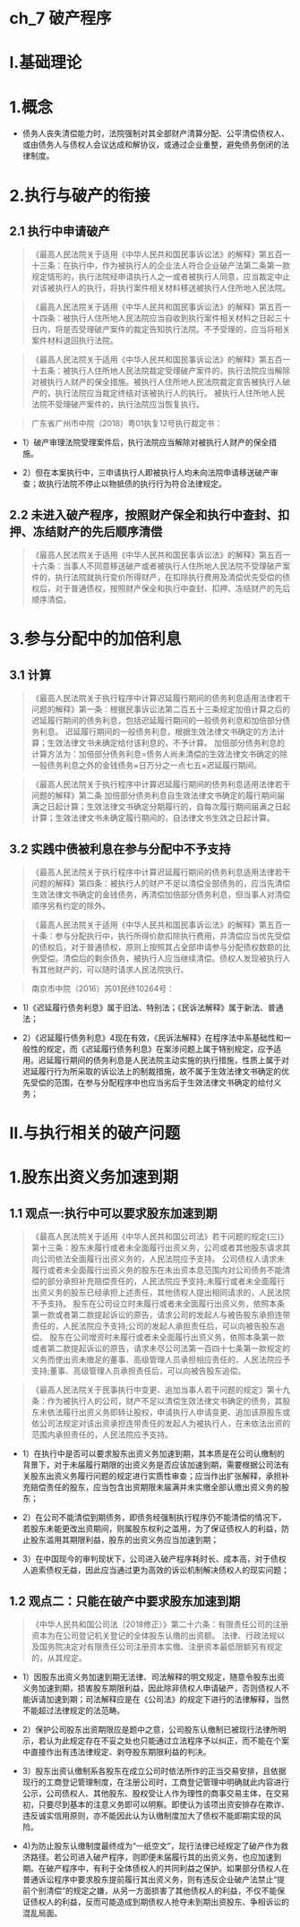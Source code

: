 # ch_7 破产程序
# I.基础理论
# 1.概念
- 债务人丧失清偿能力时，法院强制对其全部财产清算分配、公平清偿债权人、或由债务人与债权人会议达成和解协议，或通过企业重整，避免债务倒闭的法律制度。

# 2.执行与破产的衔接
## 2.1 执行中申请破产
> 《最高人民法院关于适用《中华人民共和国民事诉讼法》的解释》第五百一十三条：在执行中，作为被执行人的企业法人符合企业破产法第二条第一款规定情形的，执行法院经申请执行人之一或者被执行人同意，应当裁定中止对该被执行人的执行，将执行案件相关材料移送被执行人住所地人民法院。 

> 《最高人民法院关于适用《中华人民共和国民事诉讼法》的解释》第五百一十四条：被执行人住所地人民法院应当自收到执行案件相关材料之日起三十日内，将是否受理破产案件的裁定告知执行法院。不予受理的，应当将相关案件材料退回执行法院。 

> 《最高人民法院关于适用《中华人民共和国民事诉讼法》的解释》第五百一十五条：被执行人住所地人民法院裁定受理破产案件的，执行法院应当解除对被执行人财产的保全措施。被执行人住所地人民法院裁定宣告被执行人破产的，执行法院应当裁定终结对该被执行人的执行。 
被执行人住所地人民法院不受理破产案件的，执行法院应当恢复执行。 

> 广东省广州市中院（2018）粤01执复12号执行裁定书：

- 1）破产审理法院受理案件后，执行法院应当解除对被执行人财产的保全措施。

- 2）但在本案执行中，三申请执行人即被执行人均未向法院申请移送破产审查；故执行法院不停止以物抵债的执行行为符合法律规定。

## 2.2 未进入破产程序，按照财产保全和执行中查封、扣押、冻结财产的先后顺序清偿
> 《最高人民法院关于适用《中华人民共和国民事诉讼法》的解释》第五百一十六条：当事人不同意移送破产或者被执行人住所地人民法院不受理破产案件的，执行法院就执行变价所得财产，在扣除执行费用及清偿优先受偿的债权后，对于普通债权，按照财产保全和执行中查封、扣押、冻结财产的先后顺序清偿。

# 3.参与分配中的加倍利息
## 3.1 计算
> 《最高人民法院关于执行程序中计算迟延履行期间的债务利息适用法律若干问题的解释》第一条：根据民事诉讼法第二百五十三条规定加倍计算之后的迟延履行期间的债务利息，包括迟延履行期间的一般债务利息和加倍部分债务利息。
迟延履行期间的一般债务利息，根据生效法律文书确定的方法计算；生效法律文书未确定给付该利息的，不予计算。
加倍部分债务利息的计算方法为：加倍部分债务利息=债务人尚未清偿的生效法律文书确定的除一般债务利息之外的金钱债务×日万分之一点七五×迟延履行期间。

> 《最高人民法院关于执行程序中计算迟延履行期间的债务利息适用法律若干问题的解释》第二条 加倍部分债务利息自生效法律文书确定的履行期间届满之日起计算；生效法律文书确定分期履行的，自每次履行期间届满之日起计算；生效法律文书未确定履行期间的，自法律文书生效之日起计算。

## 3.2 实践中债被利息在参与分配中不予支持
> 《最高人民法院关于执行程序中计算迟延履行期间的债务利息适用法律若干问题的解释》第四条：被执行人的财产不足以清偿全部债务的，应当先清偿生效法律文书确定的金钱债务，再清偿加倍部分债务利息，但当事人对清偿顺序另有约定的除外。

> 《最高人民法院关于适用《中华人民共和国民事诉讼法》的解释》第五百一十条：参与分配执行中，执行所得价款扣除执行费用，并清偿应当优先受偿的债权后，对于普通债权，原则上按照其占全部申请参与分配债权数额的比例受偿。清偿后的剩余债务，被执行人应当继续清偿。债权人发现被执行人有其他财产的，可以随时请求人民法院执行。

> 南京市中院（2016）苏01民终10264号：

- 1)《迟延履行债务利息》属于旧法、特别法；《民诉法解释》属于新法、普通法；

- 2）《迟延履行债务利息》4现在有效，《民诉法解释》在程序法中系基础性和一般性的规定，而《迟延履行债务利息》在案涉问题上属于特别规定，应予适用。迟延履行期间的债务利息是人民法院主动实施的执行措施，性质上属于对迟延履行行为所采取的诉讼法上的制裁措施，故不属于生效法律文书确定的优先受偿的范围，在参与分配程序中也应当劣后于生效法律文书确定的给付义务；

# II.与执行相关的破产问题
# 1.股东出资义务加速到期
## 1.1 观点一:执行中可以要求股东加速到期
> 《最高人民法院关于适用《中华人民共和国公司法》若干问题的规定(三)》第十三条：股东未履行或者未全面履行出资义务，公司或者其他股东请求其向公司依法全面履行出资义务的，人民法院应予支持。
公司债权人请求未履行或者未全面履行出资义务的股东在未出资本息范围内对公司债务不能清偿的部分承担补充赔偿责任的，人民法院应予支持;未履行或者未全面履行出资义务的股东已经承担上述责任，其他债权人提出相同请求的，人民法院不予支持。
股东在公司设立时未履行或者未全面履行出资义务，依照本条第一款或者第二款提起诉讼的原告，请求公司的发起人与被告股东承担连带责任的，人民法院应予支持;公司的发起人承担责任后，可以向被告股东追偿。 
股东在公司增资时未履行或者未全面履行出资义务，依照本条第一款或者第二款提起诉讼的原告，请求未尽公司法第一百四十七条第一款规定的义务而使出资未缴足的董事、高级管理人员承担相应责任的，人民法院应予支持;董事、高级管理人员承担责任后，可以向被告股东追偿。

> 《最高人民法院关于民事执行中变更、追加当事人若干问题的规定》第十九条：作为被执行人的公司，财产不足以清偿生效法律文书确定的债务，其股东未依法履行出资义务即转让股权，申请执行人申请变更、追加该原股东或依公司法规定对该出资承担连带责任的发起人为被执行人，在未依法出资的范围内承担责任的，人民法院应予支持。

- 1）在执行中是否可以要求股东出资义务加速到期，其本质是在公司认缴制的背景下，对于未届履行期限的出资义务是否应该加速到期，需要根据公司法有关股东出资义务履行问题的规定进行实质性审查；应当作出扩张解释，承担补充赔偿责任的股东，应当包含出资期限未届满并未实缴全部认缴出资义务的股东；

- 2）在公司不能清偿到期债务，即债务经强制执行程序仍不能清偿的情况下，若股东未能更改出资期间，则属股东权利之滥用，为了保证债权人的利益，防止股东滥用其期限利益，股东的出资义务应当加速到期；

- 3）在中国现今的审判现状下，公司进入破产程序耗时长、成本高，对于债权人追索债权无益，因此应当通过更为高效的诉讼机制解决债权人的现实问题；

## 1.2 观点二：只能在破产中要求股东加速到期
> 《中华人民共和国公司法（2018修正）》第二十六条：有限责任公司的注册资本为在公司登记机关登记的全体股东认缴的出资额。 
法律、行政法规以及国务院决定对有限责任公司注册资本实缴、注册资本最低限额另有规定的，从其规定。

- 1）因股东出资义务加速到期无法律、司法解释的明文规定，随意令股东出资义务加速到期，损害股东期限利益，因此除非债权人申请破产，否则债权人不能诉请加速到期；司法解释应是在《公司法》的规定下进行的法律解释，当然不能超过法律规定的法范畴。

- 2）保护公司股东出资期限应是题中之意，公司股东认缴制已被现行法律所明示，若认为此规定存在不妥之处也只能通过立法程序予以纠正，而不能在个案中直接作出有违法律规定、剥夺股东期限利益的判决。

- 3）股东出资认缴制系各股东在成立公司时依法所作的正当交易安排，且依据现行的工商登记管理制度，在注册公司时，工商登记管理中明确就此内容进行公示，公司债权人、其他股东、股权受让人作为理性的商事交易主体，在交易初，只要尽到基本的注意义务即可以明察。即使认为该项出资安排存在欺诈、违反诚实信用原则，亦不能因此认为认缴制度加大了债权不能即期实现的风险。

- 4)为防止股东认缴制度最终成为“一纸空文”，现行法律已经规定了破产作为救济路径。若公司进入破产程序，则即便未届履行其的出资义务，也应加速到期。在破产程序中，有利于全体债权人的共同利益之保护。如果部分债权人在普通诉讼程序中要求股东提前履行其出资义务，则有违反企业破产法禁止“提前个别清偿”的规定之嫌，从另一方面损害了其他债权人的利益，不仅不能保证债权人的利益，反而可能造成到期债权人抢夺未到期出资股东、争相诉讼的混乱局面。






























